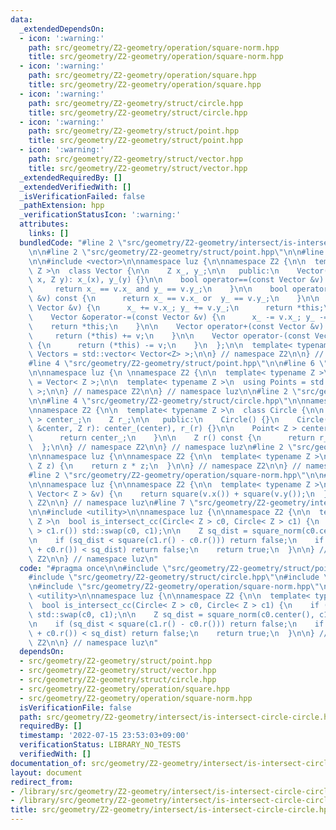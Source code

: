```yaml
---
data:
  _extendedDependsOn:
  - icon: ':warning:'
    path: src/geometry/Z2-geometry/operation/square-norm.hpp
    title: src/geometry/Z2-geometry/operation/square-norm.hpp
  - icon: ':warning:'
    path: src/geometry/Z2-geometry/operation/square.hpp
    title: src/geometry/Z2-geometry/operation/square.hpp
  - icon: ':warning:'
    path: src/geometry/Z2-geometry/struct/circle.hpp
    title: src/geometry/Z2-geometry/struct/circle.hpp
  - icon: ':warning:'
    path: src/geometry/Z2-geometry/struct/point.hpp
    title: src/geometry/Z2-geometry/struct/point.hpp
  - icon: ':warning:'
    path: src/geometry/Z2-geometry/struct/vector.hpp
    title: src/geometry/Z2-geometry/struct/vector.hpp
  _extendedRequiredBy: []
  _extendedVerifiedWith: []
  _isVerificationFailed: false
  _pathExtension: hpp
  _verificationStatusIcon: ':warning:'
  attributes:
    links: []
  bundledCode: "#line 2 \"src/geometry/Z2-geometry/intersect/is-intersect-circle-circle.hpp\"\
    \n\n#line 2 \"src/geometry/Z2-geometry/struct/point.hpp\"\n\n#line 2 \"src/geometry/Z2-geometry/struct/vector.hpp\"\
    \n\n#include <vector>\n\nnamespace luz {\n\nnamespace Z2 {\n\n  template< typename\
    \ Z >\n  class Vector {\n\n    Z x_, y_;\n\n   public:\n    Vector() {}\n    Vector(Z\
    \ x, Z y): x_(x), y_(y) {}\n\n    bool operator==(const Vector &v) const {\n \
    \     return x_ == v.x_ and y_ == v.y_;\n    }\n\n    bool operator!=(const Vector\
    \ &v) const {\n      return x_ == v.x_ or  y_ == v.y_;\n    }\n\n    Vector &operator+=(const\
    \ Vector &v) {\n      x_ += v.x_; y_ += v.y_;\n      return *this;\n    }\n\n\
    \    Vector &operator-=(const Vector &v) {\n      x_ -= v.x_; y_ -= v.y_;\n  \
    \    return *this;\n    }\n\n    Vector operator+(const Vector &v) const {\n \
    \     return (*this) += v;\n    }\n\n    Vector operator-(const Vector &v) const\
    \ {\n      return (*this) -= v;\n    }\n  };\n\n  template< typename Z >\n  using\
    \ Vectors = std::vector< Vector<Z> >;\n\n} // namespace Z2\n\n} // namespace luz\n\
    #line 4 \"src/geometry/Z2-geometry/struct/point.hpp\"\n\n#line 6 \"src/geometry/Z2-geometry/struct/point.hpp\"\
    \n\nnamespace luz {\n \nnamespace Z2 {\n\n  template< typename Z >\n  using Point\
    \ = Vector< Z >;\n\n  template< typename Z >\n  using Points = std::vector< Point<Z>\
    \ >;\n\n} // namespace Z2\n\n} // namespace luz\n\n#line 2 \"src/geometry/Z2-geometry/struct/circle.hpp\"\
    \n\n#line 4 \"src/geometry/Z2-geometry/struct/circle.hpp\"\n\nnamespace luz {\n\
    \nnamespace Z2 {\n\n  template< typename Z >\n  class Circle {\n\n    Point< Z\
    \ > center_;\n    Z r_;\n\n   public:\n    Circle() {}\n    Circle(Point< Z >\
    \ &center, Z r): center_(center), r_(r) {}\n\n    Point< Z > center() const {\n\
    \      return center_;\n    }\n\n    Z r() const {\n      return r_;\n    }\n\
    \  };\n\n} // namespace Z2\n\n} // namespace luz\n#line 2 \"src/geometry/Z2-geometry/operation/square.hpp\"\
    \n\nnamespace luz {\n\nnamespace Z2 {\n\n  template< typename Z >\n  Z square(const\
    \ Z z) {\n    return z * z;\n  }\n\n} // namespace Z2\n\n} // namespace luz\n\
    #line 2 \"src/geometry/Z2-geometry/operation/square-norm.hpp\"\n\n#line 5 \"src/geometry/Z2-geometry/operation/square-norm.hpp\"\
    \n\nnamespace luz {\n\nnamespace Z2 {\n\n  template< typename Z >\n  Z square_norm(const\
    \ Vector< Z > &v) {\n    return square(v.x()) + square(v.y());\n  }\n\n} // namespace\
    \ Z2\n\n} // namespace luz\n#line 7 \"src/geometry/Z2-geometry/intersect/is-intersect-circle-circle.hpp\"\
    \n\n#include <utility>\n\nnamespace luz {\n\nnamespace Z2 {\n\n  template< typename\
    \ Z >\n  bool is_intersect_cc(Circle< Z > c0, Circle< Z > c1) {\n    if (c0.r()\
    \ > c1.r()) std::swap(c0, c1);\n\n    Z sq_dist = square_norm(c0.center(), c1.center());\n\
    \n    if (sq_dist < square(c1.r() - c0.r())) return false;\n    if (square(c1.r()\
    \ + c0.r()) < sq_dist) return false;\n    return true;\n  }\n\n} // namespace\
    \ Z2\n\n} // namespace luz\n"
  code: "#pragma once\n\n#include \"src/geometry/Z2-geometry/struct/point.hpp\"\n\
    #include \"src/geometry/Z2-geometry/struct/circle.hpp\"\n#include \"src/geometry/Z2-geometry/operation/square.hpp\"\
    \n#include \"src/geometry/Z2-geometry/operation/square-norm.hpp\"\n\n#include\
    \ <utility>\n\nnamespace luz {\n\nnamespace Z2 {\n\n  template< typename Z >\n\
    \  bool is_intersect_cc(Circle< Z > c0, Circle< Z > c1) {\n    if (c0.r() > c1.r())\
    \ std::swap(c0, c1);\n\n    Z sq_dist = square_norm(c0.center(), c1.center());\n\
    \n    if (sq_dist < square(c1.r() - c0.r())) return false;\n    if (square(c1.r()\
    \ + c0.r()) < sq_dist) return false;\n    return true;\n  }\n\n} // namespace\
    \ Z2\n\n} // namespace luz\n"
  dependsOn:
  - src/geometry/Z2-geometry/struct/point.hpp
  - src/geometry/Z2-geometry/struct/vector.hpp
  - src/geometry/Z2-geometry/struct/circle.hpp
  - src/geometry/Z2-geometry/operation/square.hpp
  - src/geometry/Z2-geometry/operation/square-norm.hpp
  isVerificationFile: false
  path: src/geometry/Z2-geometry/intersect/is-intersect-circle-circle.hpp
  requiredBy: []
  timestamp: '2022-07-15 23:53:03+09:00'
  verificationStatus: LIBRARY_NO_TESTS
  verifiedWith: []
documentation_of: src/geometry/Z2-geometry/intersect/is-intersect-circle-circle.hpp
layout: document
redirect_from:
- /library/src/geometry/Z2-geometry/intersect/is-intersect-circle-circle.hpp
- /library/src/geometry/Z2-geometry/intersect/is-intersect-circle-circle.hpp.html
title: src/geometry/Z2-geometry/intersect/is-intersect-circle-circle.hpp
---
```


